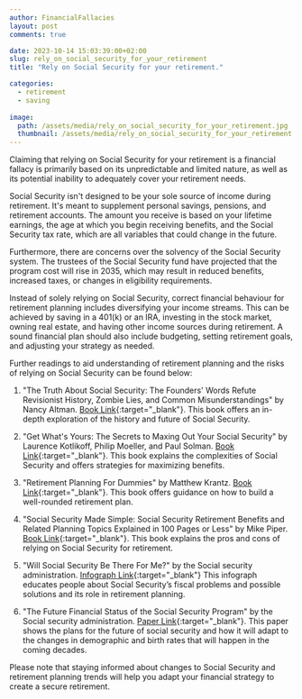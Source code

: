 ```yaml
---
author: FinancialFallacies
layout: post
comments: true

date: 2023-10-14 15:03:39:00+02:00  
slug: rely_on_social_security_for_your_retirement
title: "Rely on Social Security for your retirement."

categories:
  - retirement
  - saving
  
image:
  path: /assets/media/rely_on_social_security_for_your_retirement.jpg
  thumbnail: /assets/media/rely_on_social_security_for_your_retirement.jpg
---
```


Claiming that relying on Social Security for your retirement is a financial fallacy is primarily based on its unpredictable and limited nature, as well as its potential inability to adequately cover your retirement needs.

Social Security isn't designed to be your sole source of income during retirement. It's meant to supplement personal savings, pensions, and retirement accounts. The amount you receive is based on your lifetime earnings, the age at which you begin receiving benefits, and the Social Security tax rate, which are all variables that could change in the future. 

Furthermore, there are concerns over the solvency of the Social Security system. The trustees of the Social Security fund have projected that the program cost will rise in 2035, which may result in reduced benefits, increased taxes, or changes in eligibility requirements.

Instead of solely relying on Social Security, correct financial behaviour for retirement planning includes diversifying your income streams. This can be achieved by saving in a 401(k) or an IRA, investing in the stock market, owning real estate, and having other income sources during retirement. A sound financial plan should also include budgeting, setting retirement goals, and adjusting your strategy as needed. 

Further readings to aid understanding of retirement planning and the risks of relying on Social Security can be found below:

1. "The Truth About Social Security: The Founders' Words Refute Revisionist History, Zombie Lies, and Common Misunderstandings" by Nancy Altman. [Book Link](https://www.amazon.com/Truth-about-Social-Security-Misunderstandings/dp/1947492160/ref=nosim?tag=financialfall-20){:target="_blank"}.
This book offers an in-depth exploration of the history and future of Social Security.
   
2. "Get What's Yours: The Secrets to Maxing Out Your Social Security" by Laurence Kotlikoff, Philip Moeller, and Paul Solman. [Book Link](https://www.amazon.com/Get-Whats-Yours-Secrets-Security/dp/1511321075/ref=nosim?tag=financialfall-20){:target="_blank"}.
This book explains the complexities of Social Security and offers strategies for maximizing benefits.

3. "Retirement Planning For Dummies" by Matthew Krantz. [Book Link](https://www.amazon.com/Retirement-Planning-Dummies-Matthew-Krantz/dp/B08ZBJF46T/ref=nosim?tag=financialfall-20){:target="_blank"}.
This book offers guidance on how to build a well-rounded retirement plan.

4. "Social Security Made Simple: Social Security Retirement Benefits and Related Planning Topics Explained in 100 Pages or Less" by Mike Piper. [Book Link](https://www.amazon.com/Social-Security-Made-Simple-Retirement/dp/0997946512/ref=nosim?tag=financialfall-20){:target="_blank"}.
This book explains the pros and cons of relying on Social Security for retirement.

5. "Will Social Security Be There For Me?" by the Social security administration. [Infograph Link](https://www.ssa.gov/people/materials/pdfs/EN-05-10229.pdf){:target="_blank"}
This infograph educates people about Social Security’s fiscal problems and possible solutions and its role in retirement planning.

6. "The Future Financial Status of the Social Security Program" by the Social security administration. [Paper Link](https://www.ssa.gov/policy/docs/ssb/v70n3/v70n3p111.html){:target="_blank"}.
This paper shows the plans for the future of social security and how it will adapt to the changes in demographic and birth rates that will happen in the coming decades.

Please note that staying informed about changes to Social Security and retirement planning trends will help you adapt your financial strategy to create a secure retirement.

